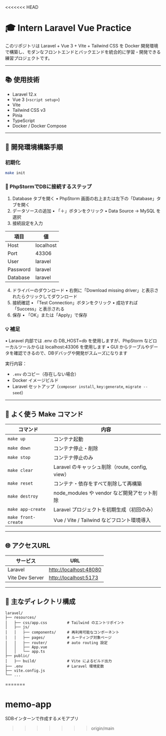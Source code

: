 <<<<<<< HEAD
# 🎓 Intern Laravel Vue Practice

このリポジトリは Laravel + Vue 3 + Vite + Tailwind CSS を Docker 開発環境で構築し、モダンなフロントエンドとバックエンドを統合的に学習・開発できる練習プロジェクトです。

---

## 📚 使用技術

* Laravel 12.x
* Vue 3 (`<script setup>`)
* Vite
* Tailwind CSS v3
* Pinia
* TypeScript
* Docker / Docker Compose

---

## 🐳 開発環境構築手順

### 初期化

```bash
make init
```

### 🔌 PhpStormでDBに接続するステップ

1. Database タブを開く
   •	PhpStorm 画面の右上または左下の「Database」タブを開く
2. データソースの追加
   •	「＋」ボタンをクリック
   •	Data Source → MySQL を選択
3. 接続設定を入力

| 項目       | 値         |
|------------|------------|
| Host       | localhost  |
| Port       | 43306      |
| User       | laravel    |
| Password   | laravel    |
| Database   | laravel    |

4. ドライバーのダウンロード
   •	右側に「Download missing driver」と表示されたらクリックしてダウンロード
5. 接続確認
   •	「Test Connection」ボタンをクリック
   •	成功すれば「Success」と表示される
6. 保存
   •	「OK」または「Apply」で保存

### 💡 補足
•	Laravel 内部では .env の DB_HOST=db を使用しますが、PhpStorm などローカルツールからは localhost:43306 を使用します
•	GUI からテーブルやデータを確認できるので、DBデバッグや開発がスムーズになります

実行内容：

* `.env` のコピー（存在しない場合）
* Docker イメージビルド
* Laravel セットアップ（`composer install`, `key:generate`, `migrate --seed`）

---

## 💠 よく使う Make コマンド

| コマンド                | 内容                                    |
| ------------------- | ------------------------------------- |
| `make up`           | コンテナ起動                                |
| `make down`         | コンテナ停止・削除                             |
| `make stop`         | コンテナ停止のみ                              |
| `make clear`        | Laravel のキャッシュ削除（route, config, view） |
| `make reset`        | コンテナ・依存をすべて削除して再構築                    |
| `make destroy`      | node\_modules や vendor など開発アセット削除     |
| `make app-create`   | Laravel プロジェクトを初期生成（初回のみ）             |
| `make front-create` | Vue / Vite / Tailwind などフロント環境導入      |

---

## 🌐 アクセスURL

| サービス            | URL                                              |
| --------------- | ------------------------------------------------ |
| Laravel         | [http://localhost:48080](http://localhost:48080) |
| Vite Dev Server | [http://localhost:5173](http://localhost:5173)   |

---

## 📁 主なディレクトリ構成

```
laravel/
├── resources/
│   ├── css/app.css         # Tailwind のエントリポイント
│   ├── js/
│   │   ├── components/     # 再利用可能なコンポーネント
│   │   ├── pages/          # ルーティング対象ページ
│   │   ├── router/         # auto routing 設定
│   │   ├── App.vue
│   │   └── app.ts
├── public/
│   ├── build/              # Vite によるビルド出力
├── .env                    # Laravel 環境変数
├── vite.config.js
└── ...
```
=======
# memo-app
SDBインターンで作成するメモアプリ
>>>>>>> origin/main
